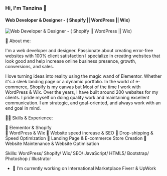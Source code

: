 ### Hi, I'm Tanzina 👋
#### Web Developer & Designer - ( Shopify || WordPress || Wix)
![Web Developer & Designer - ( Shopify || WordPress || Wix)](https://arturssmirnovs.github.io/github-profile-readme-generator/images/banner.png)

🚀 About me:

I'm a web developer and designer. Passionate about creating error-free websites with 100% client satisfaction I specialize in creating websites that look good and help increase online business presence, growth, conversions, and sales.

I love turning ideas into reality using the magic wand of Elementor. Whether it's a sleek landing page or a dynamic portfolio. In the world of e-commerce, Shopify is my canvas but Most of the time I work with WordPress & Wix. Over the years, I have built around 200 websites for my clients. I pride myself on doing quality work and maintaining excellent communication. I am strategic, and goal-oriented, and always work with an end goal in mind.


👨‍💻 Skills & Experience:

🔹  Elementor & Shopify  
🔹  WordPress & Wix
🔹  Website speed increase & SEO
🔹  Drop-shipping & Speed Optimization
🔹  Landing Page & E-commerce Store Creation
🔹  Website Maintenance & Website Optimisation 

Skills:  WordPress/  Shopify/ Wix/ SEO/ JavaScript/ HTML5/ Bootstrap/ Photoshop / Illustrator

- 🔭 I’m currently working on International Marketplace Fiverr & UpWork 





